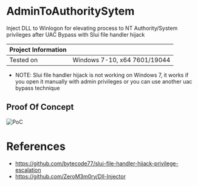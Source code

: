 # AdminToAuthoritySytem
Inject DLL to Winlogon for elevating process to NT Authority/System privileges after UAC Bypass with Slui file handler hijack

| Project Information |                                   |
|:------------------- |:--------------------------------- |
| Tested on           | Windows 7-10, x64 7601/19044 |

* NOTE: Slui file handler hijack is not working on Windows 7, it works if you open it manually with admin privileges or you can use another uac bypass technique

## Proof Of Concept
![PoC](https://raw.githubusercontent.com/TrOwX99/AdminToAuthoritySytem/master/img/test.gif)

# References

* https://github.com/bytecode77/slui-file-handler-hijack-privilege-escalation
* https://github.com/ZeroM3m0ry/Dll-Injector
